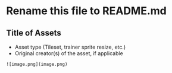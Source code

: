 # Rename this file to README.md

## Title of Assets
- Asset type (Tileset, trainer sprite resize, etc.)
- Original creator(s) of the asset, if applicable

```![image.png](image.png)```
